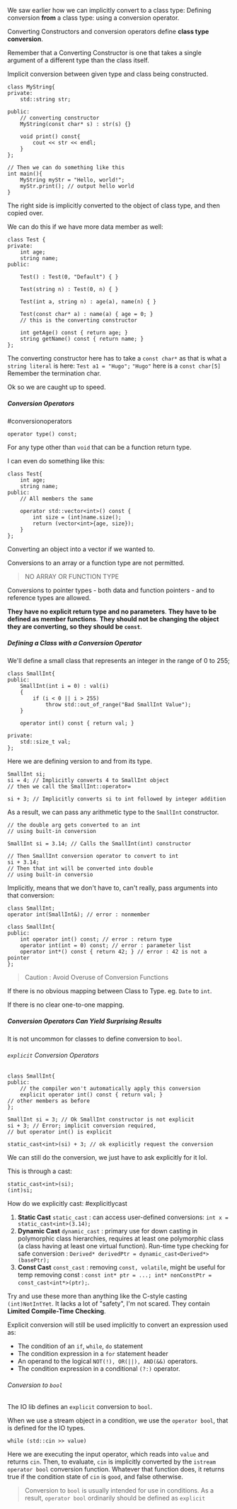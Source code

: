 We saw earlier how we can implicitly convert to a class type: 
Defining conversion **from** a class type: using a conversion operator. 

Converting Constructors and conversion operators define **class type conversion**. 

Remember that a Converting Constructor is one that takes a single argument of a different type than the class itself. 

Implicit conversion between given type and class being constructed. 

```
class MyString{ 
private: 
	std::string str;

public: 
	// converting constructor
	MyString(const char* s) : str(s) {}

	void print() const{ 
		cout << str << endl;
	}
};

// Then we can do something like this
int main(){ 
	MyString myStr = "Hello, world!";
	myStr.print(); // output hello world
}
```

The right side is implicitly converted to the object of class type, and then copied over. 

We can do this if we have more data member as well: 
```
class Test {
private: 
	int age; 
	string name;
public: 
	
	Test() : Test(0, "Default") { }
	
	Test(string n) : Test(0, n) { }

	Test(int a, string n) : age(a), name(n) { }

	Test(const char* a) : name(a) { age = 0; } 
	// this is the converting constructor
	
	int getAge() const { return age; }
	string getName() const { return name; }
};
```

The converting constructor here has to take a `const char*` as that is what a `string literal` is here: 
`Test a1 = "Hugo";` 
`"Hugo"` here is a `const char[5]` Remember the termination char. 

Ok so we are caught up to speed. 


##### Conversion Operators
#conversionoperators

`operator type() const;`

For any type other than `void` that can be a function return type. 

I can even do something like this: 

```
class Test{ 
	int age; 
	string name;
public:
	// All members the same

	operator std::vector<int>() const { 
		int size = (int)name.size(); 
		return (vector<int>{age, size});
	}
};
```

Converting an object into a vector if we wanted to. 

Conversions to an array or a function type are not permitted. 
>NO ARRAY OR FUNCTION TYPE

Conversions to pointer types - both data and function pointers - and to reference types are allowed. 

**They have no explicit return type and no parameters**. 
**They have to be defined as member functions**. 
**They should not be changing the object they are converting, so they should be `const`**. 

##### Defining a Class with a Conversion Operator

We'll define a small class that represents an integer in the range of 0 to 255; 

```
class SmallInt{ 
public: 
	SmallInt(int i = 0) : val(i)
	{ 
		if (i < 0 || i > 255)
			throw std::out_of_range("Bad SmallInt Value");
	}

	operator int() const { return val; }

private: 
	std::size_t val;
};
```
Here we are defining version to and from its type. 

```
SmallInt si; 
si = 4; // Implicitly converts 4 to SmallInt object
// then we call the SmallInt::operator=

si + 3; // Implicitly converts si to int followed by integer addition
```

As a result, we can pass any arithmetic type to the `SmallInt` constructor. 

```
// the double arg gets converted to an int 
// using built-in conversion 

SmallInt si = 3.14; // Calls the SmallInt(int) constructor

// Then SmallInt conversion operator to convert to int
si + 3.14;
// Then that int will be converted into double 
// using built-in conversio
```

Implicitly, means that we don't have to, can't really, pass arguments into that conversion: 
```
class SmallInt; 
operator int(SmallInt&); // error : nonmember

class SmallInt{ 
public: 
	int operator int() const; // error : return type
	operator int(int = 0) const; // error : parameter list
	operator int*() const { return 42; } // error : 42 is not a pointer
};
```

> Caution : Avoid Overuse of Conversion Functions

If there is no obvious mapping between Class to Type. eg. `Date` to `int`. 

If there is no clear one-to-one mapping. 

##### Conversion Operators Can Yield Surprising Results
It is not uncommon for classes to define conversion to `bool`. 

###### `explicit` Conversion Operators
```
class SmallInt{ 
public: 
	// the compiler won't automatically apply this conversion
	explicit operator int() const { return val; }
// other members as before
};
```

```
SmallInt si = 3; // Ok SmallInt constructor is not explicit
si + 3; // Error; implicit conversion required, 
// but operator int() is explicit

static_cast<int>(si) + 3; // ok explicitly request the conversion
```

We can still do the conversion, we just have to ask explicitly for it lol. 

This is through a cast: 
```
static_cast<int>(si); 
(int)si;
```

How do we explicitly cast: 
#explicitlycast
1. **Static Cast** `static_cast` :  can access user-defined conversions: `int x = static_cast<int>(3.14);`
2. **Dynamic Cast** `dynamic_cast` :  primary use for down casting in polymorphic class hierarchies, requires at least one polymorphic class (a class having at least one virtual function). Run-time type checking for safe conversion : `Derived* derivedPtr = dynamic_cast<Derived*>(basePtr);`
3. **Const Cast** `const_cast` : removing `const, volatile`, might be useful for temp removing const : `const int* ptr = ...; int* nonConstPtr = const_cast<int*>(ptr);`. 

Try and use these more than anything like the C-style casting `(int)NotIntYet`. 
It lacks a lot of "safety", I'm not scared. 
They contain  **Limited Compile-Time Checking**. 

Explicit conversion will still be used implicitly to convert an expression used as: 
- The condition of an `if`, `while`, `do` statement
- The condition expression in a `for` statement header
- An operand to the logical `NOT(!), OR(||), AND(&&)` operators. 
- The condition expression in a conditional `(?:)` operator. 

###### Conversion to `bool`
The IO lib defines an `explicit` conversion to `bool`. 

When we use a stream object in a condition, we use the `operator bool`, that is defined for the IO types. 
```
while (std::cin >> value)
```
Here we are executing the input operator, which reads into `value` and returns `cin`. 
Then, to evaluate, `cin` is implicitly converted by the `istream operator bool` conversion function. 
Whatever that function does, it returns true if the condition state of `cin` is `good`, and false otherwise. 

> Conversion to `bool` is usually intended for use in conditions. As a result, `operator bool` ordinarily should be defined as `explicit`

